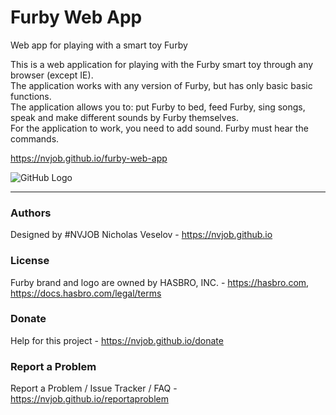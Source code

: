 # Furby Web App
Web app for playing with a smart toy Furby

This is a web application for playing with the Furby smart toy through any browser (except IE).<br>
The application works with any version of Furby, but has only basic basic functions. <br>
The application allows you to: put Furby to bed, feed Furby, sing songs, speak and make different sounds by Furby themselves.<br>
For the application to work, you need to add sound. Furby must hear the commands.

https://nvjob.github.io/furby-web-app

![GitHub Logo](https://raw.githubusercontent.com/nvjob/nvjob.github.io/master/repo/devlog/furby%20app/web/10/pic/1.jpg)

-------------------------------------------------------------------

### Authors
Designed by #NVJOB Nicholas Veselov - https://nvjob.github.io

### License
Furby brand and logo are owned by HASBRO, INC. - https://hasbro.com, https://docs.hasbro.com/legal/terms

### Donate
Help for this project - https://nvjob.github.io/donate

### Report a Problem
Report a Problem / Issue Tracker / FAQ - https://nvjob.github.io/reportaproblem
